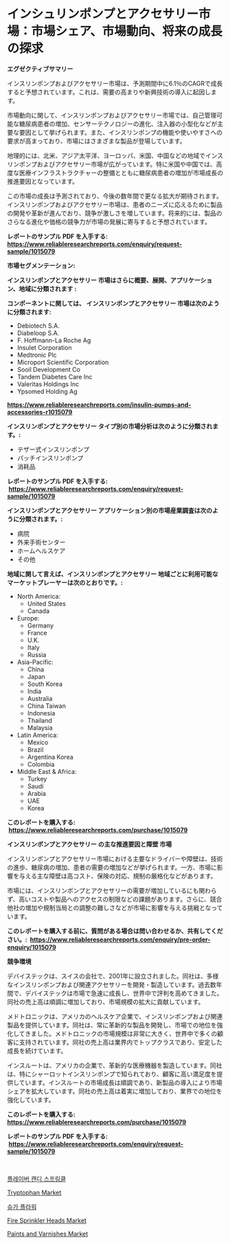 <p><h1>インシュリンポンプとアクセサリー市場：市場シェア、市場動向、将来の成長の探求</h1></p><p><strong>エグゼクティブサマリー</strong></p>
<p><p>インスリンポンプおよびアクセサリー市場は、予測期間中に6.1％のCAGRで成長すると予想されています。これは、需要の高まりや新興技術の導入に起因します。</p><p>市場動向に関して、インスリンポンプおよびアクセサリー市場では、自己管理可能な糖尿病患者の増加、センサーテクノロジーの進化、注入器の小型化などが主要な要因として挙げられます。また、インスリンポンプの機能や使いやすさへの要求が高まっており、市場にはさまざまな製品が登場しています。</p><p>地理的には、北米、アジア太平洋、ヨーロッパ、米国、中国などの地域でインスリンポンプおよびアクセサリー市場が広がっています。特に米国や中国では、高度な医療インフラストラクチャーの整備とともに糖尿病患者の増加が市場成長の推進要因となっています。</p><p>この市場の成長は予測されており、今後の数年間で更なる拡大が期待されます。インスリンポンプおよびアクセサリー市場は、患者のニーズに応えるために製品の開発や革新が進んでおり、競争が激しさを増しています。将来的には、製品のさらなる進化や価格の競争力が市場の発展に寄与すると予想されています。</p></p>
<p><strong>レポートのサンプル PDF を入手する: <a href="https://www.reliableresearchreports.com/enquiry/request-sample/1015079">https://www.reliableresearchreports.com/enquiry/request-sample/1015079</a></strong></p>
<p><strong>市場セグメンテーション:</strong></p>
<p><strong> インスリンポンプとアクセサリー 市場はさらに概要、展開、アプリケーション、地域に分類されます :</strong></p>
<p><strong>コンポーネントに関しては、 インスリンポンプとアクセサリー 市場は次のように分類されます: &nbsp;</strong></p>
<p><ul><li>Debiotech S.A.</li><li>Diabeloop S.A.</li><li>F. Hoffmann-La Roche Ag</li><li>Insulet Corporation</li><li>Medtronic Plc</li><li>Microport Scientific Corporation</li><li>Sooil Development Co</li><li>Tandem Diabetes Care Inc</li><li>Valeritas Holdings Inc</li><li>Ypsomed Holding Ag</li></ul></p>
<p><strong><a href="https://www.reliableresearchreports.com/insulin-pumps-and-accessories-r1015079">https://www.reliableresearchreports.com/insulin-pumps-and-accessories-r1015079</a></strong></p>
<p><strong> インスリンポンプとアクセサリー タイプ別の市場分析は次のように分類されます。:</strong></p>
<p><ul><li>テザー式インスリンポンプ</li><li>パッチインスリンポンプ</li><li>消耗品</li></ul></p>
<p><strong>レポートのサンプル PDF を入手する: &nbsp;<a href="https://www.reliableresearchreports.com/enquiry/request-sample/1015079">https://www.reliableresearchreports.com/enquiry/request-sample/1015079</a></strong></p>
<p><strong> インスリンポンプとアクセサリー アプリケーション別の市場産業調査は次のように分類されます。:</strong></p>
<p><ul><li>病院</li><li>外来手術センター</li><li>ホームヘルスケア</li><li>その他</li></ul></p>
<p><strong>地域に関して言えば、インスリンポンプとアクセサリー 地域ごとに利用可能なマーケットプレーヤーは次のとおりです。:</strong></p>
<p><ul>
    <li>
        North America:
        <ul>
            <li>United States</li>
            <li>Canada</li>
        </ul>
    </li>
    <li>
        Europe:
        <ul>
            <li>Germany</li>
            <li>France</li>
            <li>U.K.</li>
            <li>Italy</li>
            <li>Russia</li>
        </ul>
    </li>
    <li>
        Asia-Pacific:
        <ul>
            <li>China</li>
            <li>Japan</li>
            <li>South Korea</li>
            <li>India</li>
            <li>Australia</li>
            <li>China Taiwan</li>
            <li>Indonesia</li>
            <li>Thailand</li>
            <li>Malaysia</li>
        </ul>
    </li>
    <li>
        Latin America:
        <ul>
            <li>Mexico</li>
            <li>Brazil</li>
            <li>Argentina Korea</li>
            <li>Colombia</li>
        </ul>
    </li>
    <li>
        Middle East & Africa:
        <ul>
            <li>Turkey</li>
            <li>Saudi</li>
            <li>Arabia</li>
            <li>UAE</li>
            <li>Korea</li>
        </ul>
    </li>
    </ul></p>
<p><strong>このレポートを購入する: &nbsp;<a href="https://www.reliableresearchreports.com/purchase/1015079">https://www.reliableresearchreports.com/purchase/1015079</a></strong></p>
<p><strong>インスリンポンプとアクセサリー の主な推進要因と障壁 市場</strong></p>
<p><p>インスリンポンプとアクセサリー市場における主要なドライバーや障壁は、技術の進歩、糖尿病の増加、患者の需要の増加などが挙げられます。一方、市場に影響を与える主な障壁は高コスト、保険の対応、規制の厳格化などがあります。</p><p>市場には、インスリンポンプとアクセサリーの需要が増加しているにも関わらず、高いコストや製品へのアクセスの制限などの課題があります。さらに、競合他社の増加や規制当局との調整の難しさなどが市場に影響を与える挑戦となっています。</p></p>
<p><strong>このレポートを購入する前に、質問がある場合は問い合わせるか、共有してください。:&nbsp; <a href="https://www.reliableresearchreports.com/enquiry/pre-order-enquiry/1015079">https://www.reliableresearchreports.com/enquiry/pre-order-enquiry/1015079</a></strong></p>
<p><strong>競争環境</strong></p>
<p><p>デバイステックは、スイスの会社で、2001年に設立されました。同社は、多様なインスリンポンプおよび関連アクセサリーを開発・製造しています。過去数年間で、デバイステックは市場で急速に成長し、世界中で評判を高めてきました。同社の売上高は順調に増加しており、市場規模の拡大に貢献しています。</p><p>メドトロニックは、アメリカのヘルスケア企業で、インスリンポンプおよび関連製品を提供しています。同社は、常に革新的な製品を開発し、市場での地位を強化してきました。メドトロニックの市場規模は非常に大きく、世界中で多くの顧客に支持されています。同社の売上高は業界内でトップクラスであり、安定した成長を続けています。</p><p>インスルートは、アメリカの企業で、革新的な医療機器を製造しています。同社は、特にシャーロットインスリンポンプで知られており、顧客に高い満足度を提供しています。インスルートの市場成長は順調であり、新製品の導入により市場シェアを拡大しています。同社の売上高は着実に増加しており、業界での地位を強化しています。</p></p>
<p><strong>このレポートを購入する: &nbsp; <a href="https://www.reliableresearchreports.com/purchase/1015079">https://www.reliableresearchreports.com/purchase/1015079</a></strong></p>
<p><strong>レポートのサンプル PDF を入手する: &nbsp;<a href="https://www.reliableresearchreports.com/enquiry/request-sample/1015079">https://www.reliableresearchreports.com/enquiry/request-sample/1015079</a></strong><strong></strong></p>
<p>&nbsp;</p>
<p><p><a href="https://github.com/vs10l4sfg5c/Market-Research-Report-List-1/blob/main/673235921826.md">플레이버 캔디 스프링클</a></p><p><a href="https://www.linkedin.com/pulse/tryptophan-market-analysis-examines-its-scope-growth-kiu2c?trackingId=CXcTTDU8u9ZvIwmKog%2BxtA%3D%3D">Tryptophan Market</a></p><p><a href="https://github.com/Skyleitney456456/Market-Research-Report-List-1/blob/main/959611521827.md">슈가 플라워</a></p><p><a href="https://view.publitas.com/reportprime-1/fire-sprinkler-heads-market-insights-into-market-cagr-market-trends-and-growth-strategies/">Fire Sprinkler Heads Market</a></p><p><a href="https://www.linkedin.com/pulse/paints-varnishes-market-centers-aspects-growth-share-zmzzc?trackingId=Z4oj00JCEqbjUOVufV3b%2Bw%3D%3D">Paints and Varnishes Market</a></p></p>